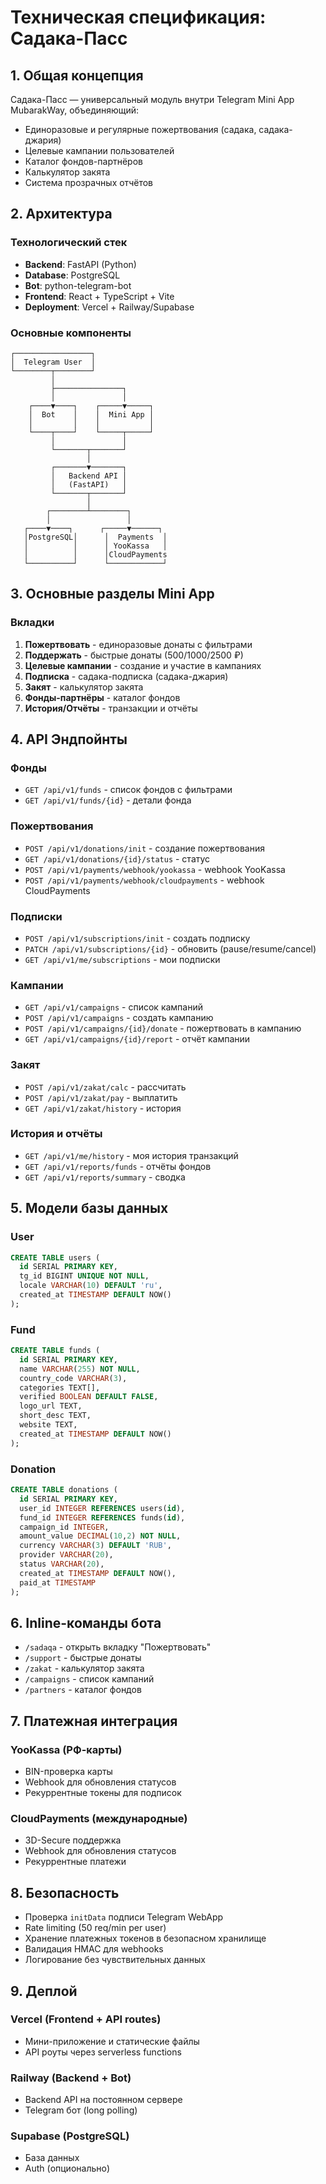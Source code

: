 # Техническая спецификация: Садака-Пасс

## 1. Общая концепция

Садака-Пасс — универсальный модуль внутри Telegram Mini App MubarakWay, объединяющий:
- Единоразовые и регулярные пожертвования (садака, садака-джария)
- Целевые кампании пользователей
- Каталог фондов-партнёров
- Калькулятор закята
- Система прозрачных отчётов

## 2. Архитектура

### Технологический стек
- **Backend**: FastAPI (Python)
- **Database**: PostgreSQL
- **Bot**: python-telegram-bot
- **Frontend**: React + TypeScript + Vite
- **Deployment**: Vercel + Railway/Supabase

### Основные компоненты

```
┌─────────────────┐
│  Telegram User  │
└────────┬────────┘
         │
         ├───────────────┐
         │               │
    ┌────▼────┐    ┌─────▼─────┐
    │  Bot    │    │  Mini App │
    │         │    │           │
    └────┬────┘    └─────┬─────┘
         │               │
         └───────┬───────┘
                 │
         ┌───────▼───────┐
         │   Backend API │
         │   (FastAPI)   │
         └───────┬───────┘
                 │
        ┌────────┴────────┐
        │                 │
   ┌────▼────┐      ┌─────▼──────┐
   │PostgreSQL│      │  Payments  │
   │          │      │ YooKassa   │
   │          │      │CloudPayments
   └──────────┘      └────────────┘
```

## 3. Основные разделы Mini App

### Вкладки
1. **Пожертвовать** - единоразовые донаты с фильтрами
2. **Поддержать** - быстрые донаты (500/1000/2500 ₽)
3. **Целевые кампании** - создание и участие в кампаниях
4. **Подписка** - садака-подписка (садака-джария)
5. **Закят** - калькулятор закята
6. **Фонды-партнёры** - каталог фондов
7. **История/Отчёты** - транзакции и отчёты

## 4. API Эндпойнты

### Фонды
- `GET /api/v1/funds` - список фондов с фильтрами
- `GET /api/v1/funds/{id}` - детали фонда

### Пожертвования
- `POST /api/v1/donations/init` - создание пожертвования
- `GET /api/v1/donations/{id}/status` - статус
- `POST /api/v1/payments/webhook/yookassa` - webhook YooKassa
- `POST /api/v1/payments/webhook/cloudpayments` - webhook CloudPayments

### Подписки
- `POST /api/v1/subscriptions/init` - создать подписку
- `PATCH /api/v1/subscriptions/{id}` - обновить (pause/resume/cancel)
- `GET /api/v1/me/subscriptions` - мои подписки

### Кампании
- `GET /api/v1/campaigns` - список кампаний
- `POST /api/v1/campaigns` - создать кампанию
- `POST /api/v1/campaigns/{id}/donate` - пожертвовать в кампанию
- `GET /api/v1/campaigns/{id}/report` - отчёт кампании

### Закят
- `POST /api/v1/zakat/calc` - рассчитать
- `POST /api/v1/zakat/pay` - выплатить
- `GET /api/v1/zakat/history` - история

### История и отчёты
- `GET /api/v1/me/history` - моя история транзакций
- `GET /api/v1/reports/funds` - отчёты фондов
- `GET /api/v1/reports/summary` - сводка

## 5. Модели базы данных

### User
```sql
CREATE TABLE users (
  id SERIAL PRIMARY KEY,
  tg_id BIGINT UNIQUE NOT NULL,
  locale VARCHAR(10) DEFAULT 'ru',
  created_at TIMESTAMP DEFAULT NOW()
);
```

### Fund
```sql
CREATE TABLE funds (
  id SERIAL PRIMARY KEY,
  name VARCHAR(255) NOT NULL,
  country_code VARCHAR(3),
  categories TEXT[],
  verified BOOLEAN DEFAULT FALSE,
  logo_url TEXT,
  short_desc TEXT,
  website TEXT,
  created_at TIMESTAMP DEFAULT NOW()
);
```

### Donation
```sql
CREATE TABLE donations (
  id SERIAL PRIMARY KEY,
  user_id INTEGER REFERENCES users(id),
  fund_id INTEGER REFERENCES funds(id),
  campaign_id INTEGER,
  amount_value DECIMAL(10,2) NOT NULL,
  currency VARCHAR(3) DEFAULT 'RUB',
  provider VARCHAR(20),
  status VARCHAR(20),
  created_at TIMESTAMP DEFAULT NOW(),
  paid_at TIMESTAMP
);
```

## 6. Inline-команды бота

- `/sadaqa` - открыть вкладку "Пожертвовать"
- `/support` - быстрые донаты
- `/zakat` - калькулятор закята
- `/campaigns` - список кампаний
- `/partners` - каталог фондов

## 7. Платежная интеграция

### YooKassa (РФ-карты)
- BIN-проверка карты
- Webhook для обновления статусов
- Рекуррентные токены для подписок

### CloudPayments (международные)
- 3D-Secure поддержка
- Webhook для обновления статусов
- Рекуррентные платежи

## 8. Безопасность

- Проверка `initData` подписи Telegram WebApp
- Rate limiting (50 req/min per user)
- Хранение платежных токенов в безопасном хранилище
- Валидация HMAC для webhooks
- Логирование без чувствительных данных

## 9. Деплой

### Vercel (Frontend + API routes)
- Мини-приложение и статические файлы
- API роуты через serverless functions

### Railway (Backend + Bot)
- Backend API на постоянном сервере
- Telegram бот (long polling)

### Supabase (PostgreSQL)
- База данных
- Auth (опционально)

